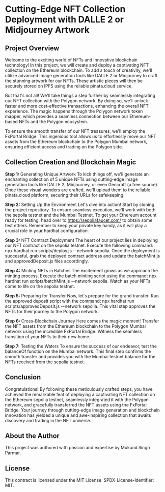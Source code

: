 # Cutting-Edge NFT Collection Deployment with DALLE 2 or Midjourney Artwork
## Project Overview
Welcome to the exciting world of NFTs and innovative blockchain technology! In this project, we will create and deploy a captivating NFT collection on the Ethereum blockchain. To add a touch of creativity, we'll utilize advanced image generation tools like DALLE 2 or Midjourney to craft the stunning artwork for our NFTs. These artistic pieces will then be securely stored on IPFS using the reliable pinata.cloud service.

But that's not all! We'll take things a step further by seamlessly integrating our NFT collection with the Polygon network. By doing so, we'll unlock faster and more cost-effective transactions, enhancing the overall NFT experience. The magic happens through the Polygon network token mapper, which provides a seamless connection between our Ethereum-based NFTs and the Polygon ecosystem.

To ensure the smooth transfer of our NFT treasures, we'll employ the FxPortal Bridge. This ingenious tool allows us to effortlessly move our NFT assets from the Ethereum blockchain to the Polygon Mumbai network, ensuring efficient access and trading on the Polygon side.

## Collection Creation and Blockchain Magic
**Step 1:** Generating Unique Artwork
To kick things off, we'll generate an enchanting collection of 5 unique NFTs using cutting-edge image generation tools like DALLE 2, Midjourney, or even Gencraft (a free source). Once these visual wonders are crafted, we'll upload them to the reliable pinata.cloud platform, securing their URLs for safekeeping.

**Step 2:** Setting Up the Environment
Let's dive into action! Start by cloning the project repository. To ensure seamless execution, we'll work with both the sepolia testnet and the Mumbai Testnet. To get your Ethereum account ready for testing, head over to https://sepoliafaucet.com/ to obtain some test ethers. Remember to keep your private key handy, as it will play a crucial role in your hardhat configuration.

**Step 3:** NFT Contract Deployment
The heart of our project lies in deploying our NFT contract on the sepolia testnet. Execute the following command: npx hardhat run scripts/deploy.js --network sepolia. Once the deployment is successful, grab the deployed contract address and update the batchMint.js and approvedDeposit.js files accordingly.

**Step 4:** Minting NFTs in Batches
The excitement grows as we approach the minting process. Execute the batch minting script using the command: npx hardhat run scripts/batchMint.js --network sepolia. Watch as your NFTs come to life on the sepolia testnet.

**Step 5:** Preparing for Transfer
Now, let's prepare for the grand transfer. Run the approved deposit script with the command: npx hardhat run scripts/approvedDeposit.js --network sepolia. This vital step approves the NFTs for their journey to the Polygon network.

**Step 6:** Cross-Blockchain Journey
Here comes the magic moment! Transfer the NFT assets from the Ethereum blockchain to the Polygon Mumbai network using the incredible FxPortal Bridge. Witness the seamless transition of your NFTs to their new home.

**Step 7:** Testing the Waters
To ensure the success of our endeavor, test the balanceOf function on the Mumbai network. This final step confirms the smooth transfer and provides you with the Mumbai testnet balance for the NFTs received from the sepolia testnet.

## Conclusion
Congratulations! By following these meticulously crafted steps, you have achieved the remarkable feat of deploying a captivating NFT collection on the Ethereum sepolia testnet, seamlessly integrated it with the Polygon network, and gracefully transferred the NFT assets using the FxPortal Bridge. Your journey through cutting-edge image generation and blockchain innovation has yielded a unique and awe-inspiring collection that awaits discovery and trading in the NFT universe.

## About the Author
This project was authored with passion and expertise by Mukund Singh Parmar.

## License
This contract is licensed under the MIT License. SPDX-License-Identifier: MIT.




